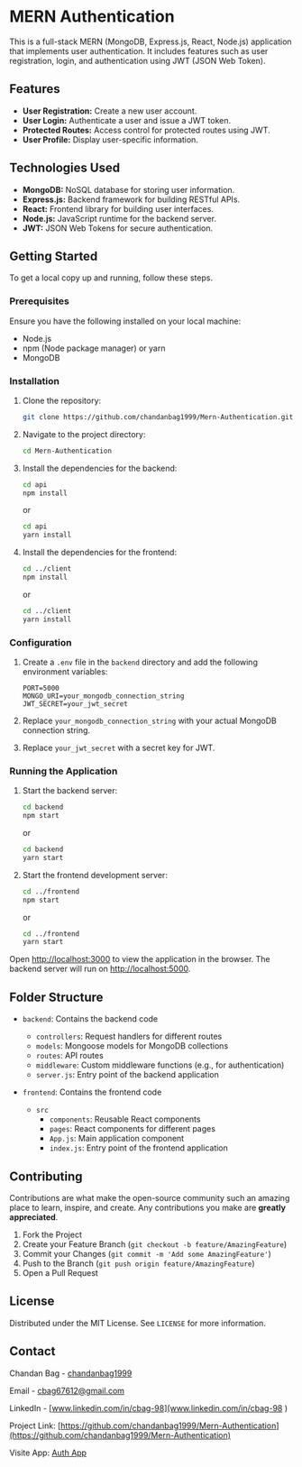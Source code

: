 # MERN Authentication

This is a full-stack MERN (MongoDB, Express.js, React, Node.js) application that implements user authentication. It includes features such as user registration, login, and authentication using JWT (JSON Web Token).

## Features

- **User Registration:** Create a new user account.
- **User Login:** Authenticate a user and issue a JWT token.
- **Protected Routes:** Access control for protected routes using JWT.
- **User Profile:** Display user-specific information.

## Technologies Used

- **MongoDB:** NoSQL database for storing user information.
- **Express.js:** Backend framework for building RESTful APIs.
- **React:** Frontend library for building user interfaces.
- **Node.js:** JavaScript runtime for the backend server.
- **JWT:** JSON Web Tokens for secure authentication.

## Getting Started

To get a local copy up and running, follow these steps.

### Prerequisites

Ensure you have the following installed on your local machine:

- Node.js
- npm (Node package manager) or yarn
- MongoDB

### Installation

1. Clone the repository:

   ```sh
   git clone https://github.com/chandanbag1999/Mern-Authentication.git
   ```

2. Navigate to the project directory:

   ```sh
   cd Mern-Authentication
   ```

3. Install the dependencies for the backend:

   ```sh
   cd api
   npm install
   ```

   or

   ```sh
   cd api
   yarn install
   ```

4. Install the dependencies for the frontend:

   ```sh
   cd ../client
   npm install
   ```

   or

   ```sh
   cd ../client
   yarn install
   ```

### Configuration

1. Create a `.env` file in the `backend` directory and add the following environment variables:

   ```env
   PORT=5000
   MONGO_URI=your_mongodb_connection_string
   JWT_SECRET=your_jwt_secret
   ```

2. Replace `your_mongodb_connection_string` with your actual MongoDB connection string.
3. Replace `your_jwt_secret` with a secret key for JWT.

### Running the Application

1. Start the backend server:

   ```sh
   cd backend
   npm start
   ```

   or

   ```sh
   cd backend
   yarn start
   ```

2. Start the frontend development server:

   ```sh
   cd ../frontend
   npm start
   ```

   or

   ```sh
   cd ../frontend
   yarn start
   ```

Open [http://localhost:3000](http://localhost:3000) to view the application in the browser. The backend server will run on [http://localhost:5000](http://localhost:5000).

## Folder Structure

- `backend`: Contains the backend code
  - `controllers`: Request handlers for different routes
  - `models`: Mongoose models for MongoDB collections
  - `routes`: API routes
  - `middleware`: Custom middleware functions (e.g., for authentication)
  - `server.js`: Entry point of the backend application

- `frontend`: Contains the frontend code
  - `src`
    - `components`: Reusable React components
    - `pages`: React components for different pages
    - `App.js`: Main application component
    - `index.js`: Entry point of the frontend application

## Contributing

Contributions are what make the open-source community such an amazing place to learn, inspire, and create. Any contributions you make are **greatly appreciated**.

1. Fork the Project
2. Create your Feature Branch (`git checkout -b feature/AmazingFeature`)
3. Commit your Changes (`git commit -m 'Add some AmazingFeature'`)
4. Push to the Branch (`git push origin feature/AmazingFeature`)
5. Open a Pull Request

## License

Distributed under the MIT License. See `LICENSE` for more information.

## Contact

Chandan Bag - [chandanbag1999](https://github.com/chandanbag1999)

Email - cbag67612@gmail.com

LinkedIn - [www.linkedin.com/in/cbag-98](www.linkedin.com/in/cbag-98
)

Project Link: [https://github.com/chandanbag1999/Mern-Authentication](https://github.com/chandanbag1999/Mern-Authentication)

Visite App: [Auth App](https://mern-authentication-y1jb.onrender.com)
```
